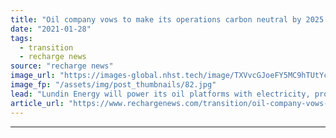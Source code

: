 ```yaml
---
title: "Oil company vows to make its operations carbon neutral by 2025 via renewables and offsets"
date: "2021-01-28"
tags: 
  - transition
  - recharge news
source: "recharge news"
image_url: "https://images-global.nhst.tech/image/TXVvcGJoeFY5MC9hTUtYcGdJSnVLbllHN0hXOG9yZm5qTXhDQUNRUGFCYz0=/nhst/binary/896455cb6988a53db4b9b761c418d725"
image_fp: "/assets/img/post_thumbnails/82.jpg"
lead: "Lundin Energy will power its oil platforms with electricity, produce its own renewable energy and offset remaining emissions by planting trees"
article_url: "https://www.rechargenews.com/transition/oil-company-vows-to-make-its-operations-carbon-neutral-by-2025-via-renewables-and-offsets/2-1-953455"
---
```


---
